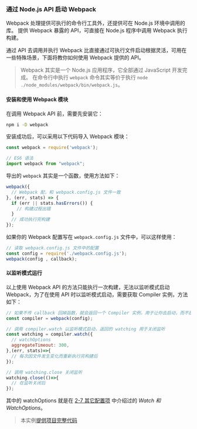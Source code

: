 ### 通过 Node.js API 启动 Webpack
Webpack 处理提供可执行的命令行工具外，还提供可在 Node.js 环境中调用的库。
提供 Webpack 暴露的 API，可直接在 Node.js 程序中调用 Webpack 执行构建。

通过 API 去调用并执行 Webpack 比直接通过可执行文件启动根据灵活，可用在一些特殊场景，下面将教你如何使用 Webpack 提供的 API。

> Webpack 其实是一个 Node.js 应用程序，它全部通过 JavaScript 开发完成。
> 在命令行中执行 `webpack` 命令其实等价于执行 `node ./node_modules/webpack/bin/webpack.js`。

#### 安装和使用 Webpack 模块
在调用 Webpack API 前，需要先安装它：
```bash
npm i -D webpack
```
安装成功后，可以采用以下代码导入 Webpack 模块：
```js
const webpack = require('webpack');

// ES6 语法
import webpack from "webpack";
```
导出的 `webpack` 其实是一个函数，使用方法如下：
```js
webpack({
  // Webpack 配，和 webpack.config.js 文件一致
}, (err, stats) => {
  if (err || stats.hasErrors()) {
    // 构建过程出错
  }
  // 成功执行完构建
});
```
如果你的 Webpack 配置写在 `webpack.config.js` 文件中，可以这样使用：
```js
// 读取 webpack.config.js 文件中的配置
const config = require('./webpack.config.js');
webpack(config , callback);
```

#### 以监听模式运行
以上使用 Webpack API 的方法只能执行一次构建，无法以监听模式启动 Webpack，为了在使用 API 时以监听模式启动，需要获取 Compiler 实例，方法如下：
```js
// 如果不传 callback 回掉函数，就会返回一个 Compiler 实例，用于让你去启动，而不是像上面那样立即启动
const compiler = webpack(config);

// 调用 compiler.watch 以监听模式启动，返回的 watching 用于关闭监听
const watching = compiler.watch({
  // watchOptions
  aggregateTimeout: 300,
},(err, stats)=>{
  // 每次因文件发生变化而重新执行完构建后
});

// 调用 watching.close 关闭监听 
watching.close(()=>{
  // 在监听关闭后
});
```
其中的 watchOptions 就是在 [2-7 其它配置项](../2配置/2-7其它配置项.md) 中介绍过的 *Watch 和 WatchOptions*。

> 本实例[提供项目完整代码](http://webpack.wuhaolin.cn/3-17通过Node.jsAPI启动Webpack.zip)
